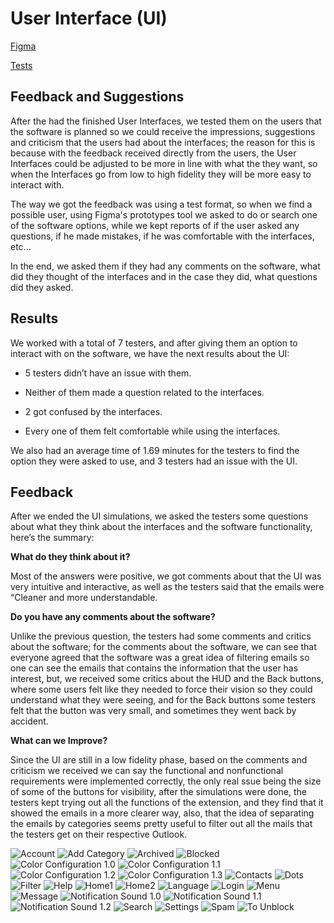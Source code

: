 # User Interface (UI)

[Figma](https://www.figma.com/file/IBvMQLGx13mbhDdYmRxOet/UAY!?type=design&node-id=0:1&mode=design&t=F3x1OvwVadSIlQ78-1)


[Tests](https://alumnosuady-my.sharepoint.com/:w:/g/personal/a20201678_alumnos_uady_mx/ESxRbupx7vRPkGLldHySJLQBVPdLRjE0emfrrnMYHkmSvg?e=9x1THt)


## Feedback and Suggestions

After the had the finished User Interfaces, we tested them on the users that the software is planned so we could receive the impressions, suggestions and criticism that the users had about the interfaces; the reason for this is because with the feedback received directly from the users, the User Interfaces could be adjusted to be more in line with what the they want, so when the Interfaces go from low to high fidelity they will be more easy to interact with.

The way we got the feedback was using a test format, so when we find a possible user, using Figma's prototypes tool we asked to do or search one of the software options, while we kept reports of if the user asked any questions, if he made mistakes, if he was comfortable with the interfaces, etc...

In the end, we asked them if they had any comments on the software, what did they thought  of the interfaces and in the case they did, what questions did they asked.

## Results

We worked with a total of 7 testers, and after giving them  an option to interact with on the software, we have the next results about the UI:

-   5  testers didn’t have an issue with them.
    
-   Neither of them  made a question related to the interfaces.
    
-   2 got confused by the interfaces.
    
-   Every one of them felt comfortable while using the interfaces.
    

We also had an average time of 1.69 minutes for the testers to find the option they were asked to use, and 3 testers had an issue with the UI.

## Feedback

After we ended the UI simulations, we asked the testers some questions about what they think about the interfaces and the software functionality, here’s the summary:

**What do they think about it?**

Most of the answers were positive, we got comments about that the UI was very intuitive and interactive, as well as the testers said that the emails were “Cleaner and more understandable.

**Do you have any comments about the software?**

Unlike the previous question, the testers had some comments and critics about the software; for the comments about the software, we can see that everyone agreed that the software was a great idea of filtering emails so one can see the emails that contains the information that the user has interest, but,  we received some critics about the HUD and the Back buttons, where some users felt like they needed to force their vision so they could understand what they were seeing, and for the Back buttons some testers felt that the button was very small, and sometimes they went back by accident.

**What can we Improve?**

Since the UI are still in a low fidelity phase, based on the comments and criticism we received we can say the functional and nonfunctional requirements were implemented correctly, the only real ssue being the size of some of the buttons for visibility, after the simulations were done, the testers kept trying out all the functions of the extension, and they find that it showed the emails in a more clearer way, also, that the idea of separating the emails by categories seems pretty useful to filter out all the mails that the testers get on their respective Outlook.

![Account](/Artifacts/Account.png)
![Add Category](/Artifacts/Add%20Category.png)
![Archived](/Artifacts/Archived.png)
![Blocked](/Artifacts/Blocked.png)
![Color Configuration 1.0](/Artifacts/Color%20Configuration%201.0.png)
![Color Configuration 1.1](/Artifacts/Color%20Configuration%201.1.png)
![Color Configuration 1.2](/Artifacts/Color%20Configuration%201.2.png)
![Color Configuration 1.3](/Artifacts/Color%20Configuration%201.3.png)
![Contacts](/Artifacts/Contacts.png)
![Dots](/Artifacts/Dots.png)
![Filter](/Artifacts/Filter.png)
![Help](/Artifacts/Help.png)
![Home1](/Artifacts/Home1.png)
![Home2](/Artifacts/Home2.png)
![Language](/Artifacts/Language.png)
![Login](/Artifacts/Login.png)
![Menu](/Artifacts/Menu.png)
![Message](/Artifacts/Message.png)
![Notification Sound 1.0](/Artifacts/Notification%20Sound%201.0.png)
![Notification Sound 1.1](/Artifacts/Notification%20Sound%201.1.png)
![Notification Sound 1.2](/Artifacts/Notification%20Sound%201.2.png)
![Search](/Artifacts/Search.png)
![Settings](/Artifacts/Settings.png)
![Spam](/Artifacts/Spam.png)
![To Unblock](/Artifacts/To%20Unblock.png)

